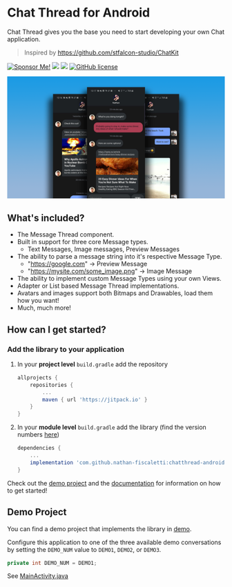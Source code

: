 # Chat Thread for Android

Chat Thread gives you the base you need to start developing your own Chat application.

> Inspired by https://github.com/stfalcon-studio/ChatKit

[![Sponsor Me!](https://img.shields.io/badge/%F0%9F%92%B8-Sponsor%20Me!-blue)](https://github.com/sponsors/nathan-fiscaletti)
[![](https://jitpack.io/v/nathan-fiscaletti/chatthread-android.svg)](https://jitpack.io/#nathan-fiscaletti/chatthread-android)
[![](https://jitpack.io/v/nathan-fiscaletti/chatthread-android/month.svg)](https://jitpack.io/#nathan-fiscaletti/chatthread-android)
[![GitHub license](https://img.shields.io/github/license/nathan-fiscaletti/chatthread-android.svg?color=blue)](https://github.com/nathan-fiscaletti/chatthread-android/blob/master/LICENSE)

<p align="center">
    <img src="screenshots/Preview.png">
</p>

## What's included?

* The Message Thread component.
* Built in support for three core Message types.
    - Text Messages, Image messages, Preview Messages
* The ability to parse a message string into it's respective Message Type.
    - "https://google.com" -> Preview Message
    - "https://mysite.com/some_image.png" -> Image Message
* The ability to implement custom Message Types using your own Views.
* Adapter or List based Message Thread implementations.
* Avatars and images support both Bitmaps and Drawables, load them how you want!
* Much, much more!

## How can I get started?

### Add the library to your application

1. In your **project level** `build.gradle` add the repository

    ```gradle
    allprojects {
        repositories {
            ...
            maven { url 'https://jitpack.io' }
        }
    }
    ```
    
2. In your **module level** `build.gradle` add the library (find the version numbers [here](https://github.com/nathan-fiscaletti/chatthread-android/releases))

    ```gradle
    dependencies {
        ...
        implementation 'com.github.nathan-fiscaletti:chatthread-android:LATEST_VERSION'
    }
    ```

Check out the [demo project](./demo) and the [documentation](./docs) for information on how to get started!

## Demo Project

You can find a demo project that implements the library in [demo](./demo).

Configure this application to one of the three available demo conversations by setting the `DEMO_NUM` value to `DEMO1`, `DEMO2`, or `DEMO3`.

```java
private int DEMO_NUM = DEMO1;
```

See [MainActivity.java](./demo/src/main/java/tk/nathanf/mttest/MainActivity.java)



